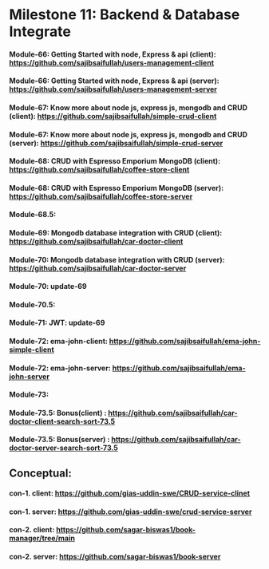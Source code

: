 # Milestone 11: Backend & Database Integrate
#### Module-66: Getting Started with node, Express & api (client): https://github.com/sajibsaifullah/users-management-client
#### Module-66: Getting Started with node, Express & api (server): https://github.com/sajibsaifullah/users-management-server
#### Module-67: Know more about node js, express js, mongodb and CRUD (client): https://github.com/sajibsaifullah/simple-crud-client
#### Module-67: Know more about node js, express js, mongodb and CRUD (server): https://github.com/sajibsaifullah/simple-crud-server
#### Module-68: CRUD with Espresso Emporium MongoDB (client): https://github.com/sajibsaifullah/coffee-store-client
#### Module-68: CRUD with Espresso Emporium MongoDB (server): https://github.com/sajibsaifullah/coffee-store-server
#### Module-68.5: 
#### Module-69: Mongodb database integration with CRUD (client): https://github.com/sajibsaifullah/car-doctor-client 
#### Module-70: Mongodb database integration with CRUD (server): https://github.com/sajibsaifullah/car-doctor-server
#### Module-70: update-69
#### Module-70.5: 
#### Module-71: JWT: update-69
#### Module-72: ema-john-client: https://github.com/sajibsaifullah/ema-john-simple-client
#### Module-72: ema-john-server: https://github.com/sajibsaifullah/ema-john-server
#### Module-73: 
#### Module-73.5: Bonus(client) : https://github.com/sajibsaifullah/car-doctor-client-search-sort-73.5
#### Module-73.5: Bonus(server) : https://github.com/sajibsaifullah/car-doctor-server-search-sort-73.5

## Conceptual:
#### con-1. client: https://github.com/gias-uddin-swe/CRUD-service-clinet
#### con-1. server: https://github.com/gias-uddin-swe/crud-service-server 
#### con-2. client: https://github.com/sagar-biswas1/book-manager/tree/main
#### con-2. server: https://github.com/sagar-biswas1/book-server
#### 